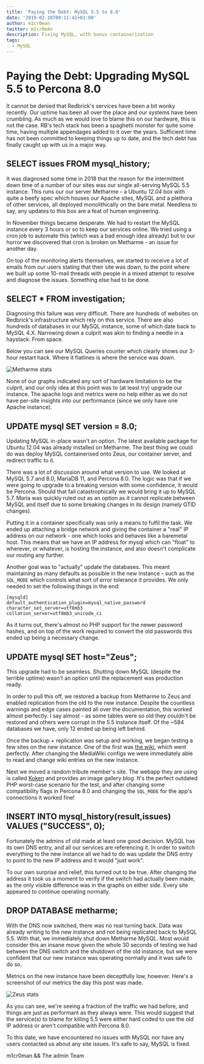 ```yaml
---
title: 'Paying the Debt: MySQL 5.5 to 8.0'
date: '2019-02-18T09:11:41+01:00'
author: m1cr0man
twitter: m1cr0m4n
description: Fixing MySQL, with bonus containerization
tags:
  - MySQL
---
```


# Paying the Debt: Upgrading MySQL 5.5 to Percona 8.0

It cannot be denied that Redbrick's services have been a bit wonky recently.
Our uptime has been all over the place and our systems have been crumbling. As
much as we would love to blame this on our hardware, this is not the case. RB's
tech stack has been a spaghetti monster for quite some time, having multiple
appendages added to it over the years. Sufficient time has not been committed
to keeping things up to date, and the tech debt has finally caught up with us
in a major way.


## SELECT issues FROM mysql\_history;

It was diagnosed some time in 2018 that the reason for the intermittent down
time of a number of our sites was our single all-serving MySQL 5.5 instance.
This runs our our server Metharme - a Ubuntu _12.04_ box with quite a beefy
spec which houses our Apache sites, MySQL and a plethora of other services,
all deployed monolithically on the bare metal. Needless to say, any updates
to this box are a feat of human engineering.

In November things became desperate. We had to restart the MySQL instance
every 3 hours or so to keep our services online. We tried using a cron job
to automate this (which was a bad enough idea already) but to our horror we
discovered that cron is broken on Metharme - an issue for another day.

On top of the monitoring alerts themselves, we started to receive a lot of
emails from our users stating that their site was down, to the point where
we built up some 10-mail threads with people in a mixed attempt to resolve
and diagnose the issues. Something else had to be done.


## SELECT * FROM investigation;

Diagnosing this failure was very difficult. There are hundreds of websites
on Redbrick's infrastructure which rely on this service. There are also
hundreds of databases in our MySQL instance, some of which date back to
MySQL 4.X. Narrowing down a culprit was akin to finding a needle in a haystack.
From space.

Below you can see our MySQL Queries counter which clearly shows our 3-hour
restart hack. Where it flatlines is where the service was down.

<image src="/img/2019-02-18-metharme.webp" alt="Metharme stats">

None of our graphs indicated any sort of hardware limitation to be the culprit,
and our only idea at this point was to (at least try) upgrade our instance.
The apache logs and metrics were no help either as we do not have per-site
insights into our performance (since we only have one Apache instance).


## UPDATE mysql SET version = 8.0;

Updating MySQL in-place wasn't an option. The latest available package for
Ubuntu 12.04 was already installed on Metharme. The best thing we could do
was deploy MySQL containerised onto Zeus, our container server, and redirect
traffic to it.

There was a lot of discussion around what version to use. We looked at MySQL 5.7
and 8.0, MariaDB 11, and Percona 8.0. The logic was that if we were going
to upgrade to a breaking version with some confidence, it would be Percona.
Should that fail catastrophically we would bring it up to MySQL 5.7. Maria
was quickly ruled out as an option as it cannot replicate between MySQL
and itself due to some breaking changes in its design (namely GTID changes).

Putting it in a container specifically was only a means to fulfil the task.
We ended up attaching a bridge network and giving the container a "real" IP
address on our network - one which looks and behaves like a baremetal host.
This means that we have an IP address for mysql which can "float" to wherever,
or whatever, is hosting the instance, and also doesn't complicate our
routing any further.

Another goal was to "actually" update the databases. This meant maintaining
as many defaults as possible in the new instance - such as the `SQL_MODE` which
controls what sort of error tolerance it provides. We only needed to set the
following things in the end:

```
[mysqld]
default_authentication_plugin=mysql_native_password
character_set_server=utf8mb3
collation_server=utf8mb3_unicode_ci
```

As it turns out, there's almost no PHP support for the newer password hashes,
and on top of the work required to convert the old passwords this ended up
being a necessary change.


## UPDATE mysql SET host="Zeus";

This upgrade had to be seamless. Shutting down MySQL (despite the terrible
uptime) wasn't an option until the replacement was production ready.

In order to pull this off, we restored a backup from Metharme to Zeus and
enabled replication from the old to the new instance. Despite the countless
warnings and edge cases painted all over the documentation, this worked
almost perfectly. I say almost - as some tables were so old they couldn't be
restored and others were corrupt in the 5.5 instance itself. Of the ~584
databases we have, only 12 ended up being left behind.

Once the backup + replication was setup and working, we began testing a few
sites on the new instance. One of the first was [the wiki](https://wiki.redbrick.dcu.ie/mw/Main_Page),
which went perfectly. After changing the MediaWiki configs we were immediately
able to read and change wiki entries on the new instance.

Next we moved a random tribute member's site. The webapp they are using is
called [Koken](http://koken.me/) and provides an image gallery blog. It's the
perfect outdated PHP worst-case scenario for the test, and after changing
some compatibility flags in Percona 8.0 and changing the `SQL_MODE` for
the app's connections it worked fine!


## INSERT INTO mysql\_history(result,issues) VALUES ("SUCCESS", 0); 

Fortunately the admins of old made at least one good decision. MySQL has its
own DNS entry, and all our services are referencing it. In order to switch
everything to the new instance all we had to do was update the DNS entry
to point to the new IP address and it would "just work".

To our own surprise and relief, this turned out to be true. After changing the
address it took us a moment to verify if the switch had actually been made, as
the only visible difference was in the graphs on either side. Every site
appeared to continue operating normally.


## DROP DATABASE metharme;

With the DNS now switched, there was no real turning back. Data was already
writing to the new instance and not being replicated back to MySQL 5.5. With
that, we immediately shut down Metharme MySQL. Most would consider this an
insane move given the whole 30 seconds of testing we had between the DNS switch
and the shutdown of the old instance, but we were confident that our new
instance was operating normally and it was safe to do so.

Metrics on the new instance have been deceptfully low, however. Here's a screenshot
of our metrics the day this post was made.

<image src="/img/2019-02-18-zeus.webp" alt="Zeus stats">

As you can see, we're seeing a fraction of the traffic we had before, and things
are just as performant as they always were. This would
suggest that the service(s) to blame for killing 5.5 were either hard coded to use
the old IP address or aren't compatible with Percona 8.0.

To this date, we have encountered no issues with MySQL nor have any users
contacted us about any site issues. It's safe to say, MySQL is fixed.


m1cr0man && The admin Team
